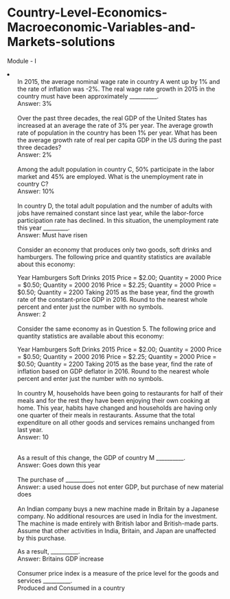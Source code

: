 # Country-Level-Economics-Macroeconomic-Variables-and-Markets-solutions

Module - I 

<li>

<ol>In 2015, the average nominal wage rate in country A went up by 1% and the rate of inflation was -2%. The real wage rate growth in 2015 in the country must have been approximately __________. <br>Answer: 3%<br><br>
 Over the past three decades, the real GDP of the United States has increased at an average the rate of 3% per year. The average growth rate of population in the country has been 1% per year. What has been the average growth rate of real per capita GDP in the US during the past three decades?<br>Answer: 2% <br><br>Among the adult population in country C, 50% participate in the labor market and 45% are employed. What is the unemployment rate in country C? <br>Answer: 10%<br><br>In country D, the total adult population and the number of adults with jobs have remained constant since last year, while the labor-force participation rate has declined. In this situation, the unemployment rate this year _________. <br> Answer: Must have risen <br><br> Consider an economy that produces only two goods, soft drinks and hamburgers. The following price and quantity statistics are available about this economy:

Year	Hamburgers	Soft Drinks
2015	Price = $2.00; Quantity = 2000	Price = $0.50; Quantity = 2000
2016	Price = $2.25; Quantity = 2000	Price = $0.50; Quantity = 2200
Taking 2015 as the base year, find the growth rate of the constant-price GDP in 2016. Round to the nearest whole percent and enter just the number with no symbols.<br> Answer: 2 <br><br>Consider the same economy as in Question 5. The following price and quantity statistics are available about this economy:

Year	Hamburgers	Soft Drinks
2015	Price = $2.00; Quantity = 2000	Price = $0.50; Quantity = 2000
2016	Price = $2.25; Quantity = 2000	Price = $0.50; Quantity = 2200
Taking 2015 as the base year, find the rate of inflation based on GDP deflator in 2016. Round to the nearest whole percent and enter just the number with no symbols.<br><br>In country M, households have been going to restaurants for half of their meals and for the rest they have been enjoying their own cooking at home. This year, habits have changed and households are having only one quarter of their meals in restaurants. Assume that the total expenditure on all other goods and services remains unchanged from last year.<br>Answer: 10<br><br>

As a result of this change, the GDP of country M __________.<br> Answer: Goes down this year<br><br>The purchase of __________.<br>Answer:  a used house does not enter GDP, but purchase of new material does<br><br>An Indian company buys a new machine made in Britain by a Japanese company. No additional resources are used in India for the investment. The machine is made entirely with British labor and British-made parts. Assume that other activities in India, Britain, and Japan are unaffected by this purchase.

As a result, __________.<br>Answer: Britains GDP increase<br><br>Consumer price index is a measure of the price level for the goods and services __________.<br>Produced and Consumed in a country<br><br>







</ol>
  
</li>
